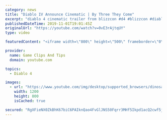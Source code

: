 ```yaml
---
category: news
title: "Diablo IV Announce Cinematic | By Three They Come"
excerpt: "diablo 4 cinematic trailer from blizzcon #d4 #blizzcon #diablo."
publishedDateTime: 2019-11-01T19:01:45Z
originalUrl: "https://youtube.com/watch?v=0vE3rAjtqUY"
type: video

featuredContent: "<iframe width=\"800\" height=\"500\" frameborder=\"0\" src=\"https://www.youtube.com/embed/0vE3rAjtqUY\" allow=\"accelerometer; autoplay; encrypted-media; gyroscope; picture-in-picture\" allowfullscreen></iframe>"

provider:
  name: Game Clips And Tips
  domain: youtube.com

topics:
  - Diablo 4

images:
  - url: "https://www.youtube.com/img/desktop/supported_browsers/dinosaur.png"
    width: 1200
    height: 800
    isCached: true

secured: "RgXFieNX0ZkBhK67biC6PAIknQao4FvGlJNS50Fqrr3MHf5Ikpd1acQ2cwf5joZMXps9JQzB51cEC5bQIWp/mNIDeAsA8NJED7DHEu0i59fK123+f6VeKX+QWBkFggIQs5d8xcudoebzaHxGLtIO6DZEhUX6smJlf4qtmwNK05MfhmsM2oyO4n3qFCEX2bsZNvl/6m7QTtiQzSvnsiYKnZd4G7nKCQNnezuznRXndw4y6X1Ql5njRVFnmAx+ZK23KRNy9e9CpWC8S8ll7/zNjQ/eXYAnAn6Ys0lj2QqIR9dw6bntkajZbF16G/bFfQ5IWswDmLNuziT06Vx7j+zv4Oe2jL55i/0JGZFAC1jYGE+SavC2Cg63J/edQ8TWD3evYKJJNAc/PXXv5PY1E7DmmA==;03s11izZ4pEaF5RHGfcs0Q=="
---
```



